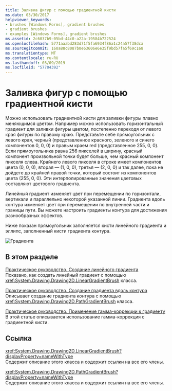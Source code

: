 ```yaml
---
title: Заливка фигур с помощью градиентной кисти
ms.date: 03/30/2017
helpviewer_keywords:
- brushes [Windows Forms], gradient brushes
- gradient brushes
- examples [Windows Forms], gradient brushes
ms.assetid: 2c6037b9-05bd-44c0-a22a-19584b722524
ms.openlocfilehash: 5771aaabd283d71f5fa6934f86a1c24a57f38dca
ms.sourcegitcommit: 160a88c8087b0e63606e6e35f9bd57fa5f69c168
ms.translationtype: MT
ms.contentlocale: ru-RU
ms.lasthandoff: 03/09/2019
ms.locfileid: "57704392"
---
```

# <a name="using-a-gradient-brush-to-fill-shapes"></a>Заливка фигур с помощью градиентной кисти
Можно использовать градиентной кисти для заливки фигуры плавно меняющимся цветом. Например можно использовать горизонтальный градиент для заливки фигуры цветом, постепенно переходя от левого края фигуры по правому краю. Представьте себе прямоугольник с левого края, черный (представленное красного, зеленого и синего компонентов 0, 0, 0) и правым краем red (представленное 255, 0, 0). Если прямоугольника равна 256 пикселей в ширину, красный компонент произвольной точки будет больше, чем красный компонент пикселя слева. Крайнего левого пикселя в строке имеет компонентов цвета (0, 0, 0), вторая — (1, 0, 0), третья — (2, 0, 0) и так далее, пока не дойдете до крайней правой точки, который состоит из компонентов цвета (255, 0, 0). Эти интерполированные значения цветовых составляют цветового градиента.  
  
 Линейный градиент изменяет цвет при перемещении по горизонтали, вертикали и параллельно некоторой указанной линии. Градиента вдоль контура изменяет цвет при перемещении по внутренней части и границы пути. Вы можете настроить градиенты контура для достижения разнообразных эффектов.  
  
 Ниже показан прямоугольник заполняется кисти линейного градиента и эллипс, заполненный кисти градиента контура.  
  
 ![Градиента](./media/gradient2.png "gradient2")  
  
## <a name="in-this-section"></a>В этом разделе  
 [Практическое руководство. Создание линейного градиента](how-to-create-a-linear-gradient.md)  
 Показано, как создать линейный градиент с помощью <xref:System.Drawing.Drawing2D.LinearGradientBrush> класса.  
  
 [Практическое руководство. Создание градиента вдоль контура](how-to-create-a-path-gradient.md)  
 Описывает создание градиента контура с помощью <xref:System.Drawing.Drawing2D.PathGradientBrush> класса.  
  
 [Практическое руководство. Применение гамма-коррекции к градиенту](how-to-apply-gamma-correction-to-a-gradient.md)  
 В этой статье описывается использование гамма-коррекция с градиентной кисти.  
  
## <a name="reference"></a>Ссылка  
 <xref:System.Drawing.Drawing2D.LinearGradientBrush?displayProperty=nameWithType>  
 Содержит описание этого класса и содержит ссылки на все его члены.  
  
 <xref:System.Drawing.Drawing2D.PathGradientBrush?displayProperty=nameWithType>  
 Содержит описание этого класса и содержит ссылки на все его члены.
